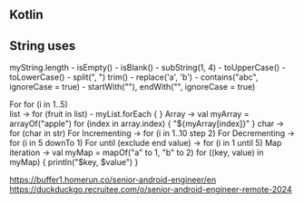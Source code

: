 ## Kotlin

## String uses 
myString.length - isEmpty() - isBlank() - subString(1, 4) - toUpperCase() - toLowerCase() - split(", ")
trim() - replace('a', 'b') - contains("abc", ignoreCase = true) - startWith(""), endWith("", ignoreCase = true)

For
for (i in 1..5)  
list -> for (fruit in list)  -  myList.forEach {  }
Array -> val myArray = arrayOf("apple")  for (index in array.index) { "${myArray[index]}" }
char -> for (char in str) 
For Incrementing -> for (i in 1..10 step 2) 
For Decrementing -> for (i in 5 downTo 1)
For until (exclude end value) -> for (i in 1 until 5)
Map iteration -> val myMap = mapOf("a" to 1, "b" to 2)
                 for ((key, value) in myMap) { println("$key, $value") }



https://buffer1.homerun.co/senior-android-engineer/en
https://duckduckgo.recruitee.com/o/senior-android-engineer-remote-2024
